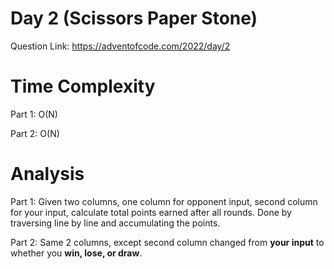 # Day 2 (Scissors Paper Stone)

Question Link: https://adventofcode.com/2022/day/2

# Time Complexity

Part 1: O(N)

Part 2: O(N)

# Analysis

Part 1: Given two columns, one column for opponent input, second column for your input, calculate total points earned after all rounds.
        Done by traversing line by line and accumulating the points.
        
Part 2: Same 2 columns, except second column changed from **your input** to whether you **win, lose, or draw**. 
